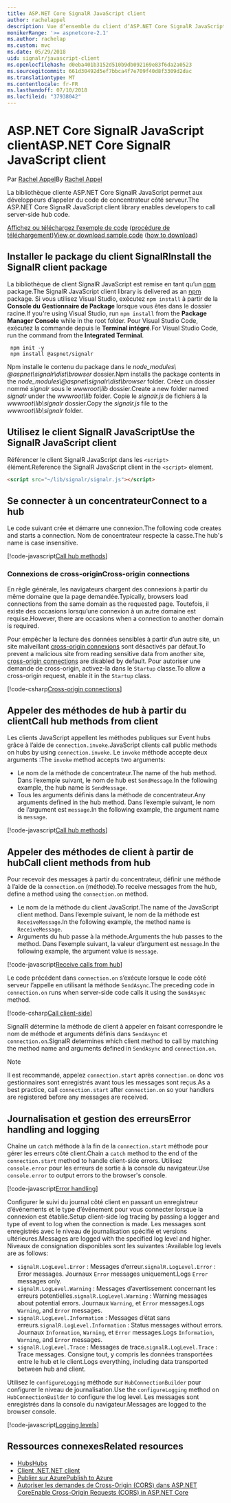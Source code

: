```yaml
---
title: ASP.NET Core SignalR JavaScript client
author: rachelappel
description: Vue d’ensemble du client d’ASP.NET Core SignalR JavaScript.
monikerRange: '>= aspnetcore-2.1'
ms.author: rachelap
ms.custom: mvc
ms.date: 05/29/2018
uid: signalr/javascript-client
ms.openlocfilehash: d0eba401b3152d510b9db092169e83f6da2a0523
ms.sourcegitcommit: 661d30492d5ef7bbca4f7e709f40d8f3309d2dac
ms.translationtype: MT
ms.contentlocale: fr-FR
ms.lasthandoff: 07/10/2018
ms.locfileid: "37938042"
---
```

# <a name="aspnet-core-signalr-javascript-client"></a><span data-ttu-id="a5761-103">ASP.NET Core SignalR JavaScript client</span><span class="sxs-lookup"><span data-stu-id="a5761-103">ASP.NET Core SignalR JavaScript client</span></span>

<span data-ttu-id="a5761-104">Par [Rachel Appel](http://twitter.com/rachelappel)</span><span class="sxs-lookup"><span data-stu-id="a5761-104">By [Rachel Appel](http://twitter.com/rachelappel)</span></span>

<span data-ttu-id="a5761-105">La bibliothèque cliente ASP.NET Core SignalR JavaScript permet aux développeurs d’appeler du code de concentrateur côté serveur.</span><span class="sxs-lookup"><span data-stu-id="a5761-105">The ASP.NET Core SignalR JavaScript client library enables developers to call server-side hub code.</span></span>

<span data-ttu-id="a5761-106">[Affichez ou téléchargez l’exemple de code](https://github.com/aspnet/Docs/tree/live/aspnetcore/signalr/javascript-client/sample) ([procédure de téléchargement](xref:tutorials/index#how-to-download-a-sample))</span><span class="sxs-lookup"><span data-stu-id="a5761-106">[View or download sample code](https://github.com/aspnet/Docs/tree/live/aspnetcore/signalr/javascript-client/sample) ([how to download](xref:tutorials/index#how-to-download-a-sample))</span></span>

## <a name="install-the-signalr-client-package"></a><span data-ttu-id="a5761-107">Installer le package du client SignalR</span><span class="sxs-lookup"><span data-stu-id="a5761-107">Install the SignalR client package</span></span>

<span data-ttu-id="a5761-108">La bibliothèque de client SignalR JavaScript est remise en tant qu’un [npm](https://www.npmjs.com/) package.</span><span class="sxs-lookup"><span data-stu-id="a5761-108">The SignalR JavaScript client library is delivered as an [npm](https://www.npmjs.com/) package.</span></span> <span data-ttu-id="a5761-109">Si vous utilisez Visual Studio, exécutez `npm install` à partir de la **Console du Gestionnaire de Package** lorsque vous êtes dans le dossier racine.</span><span class="sxs-lookup"><span data-stu-id="a5761-109">If you're using Visual Studio, run `npm install` from the **Package Manager Console** while in the root folder.</span></span> <span data-ttu-id="a5761-110">Pour Visual Studio Code, exécutez la commande depuis le **Terminal intégré**.</span><span class="sxs-lookup"><span data-stu-id="a5761-110">For Visual Studio Code, run the command from the **Integrated Terminal**.</span></span>

  ```console
   npm init -y
   npm install @aspnet/signalr
  ```

<span data-ttu-id="a5761-111">Npm installe le contenu du package dans le *node_modules\\ @aspnet\signalr\dist\browser*  dossier.</span><span class="sxs-lookup"><span data-stu-id="a5761-111">Npm installs the package contents in the *node_modules\\@aspnet\signalr\dist\browser* folder.</span></span> <span data-ttu-id="a5761-112">Créez un dossier nommé *signalr* sous le *wwwroot\\lib* dossier.</span><span class="sxs-lookup"><span data-stu-id="a5761-112">Create a new folder named *signalr* under the *wwwroot\\lib* folder.</span></span> <span data-ttu-id="a5761-113">Copie le *signalr.js* de fichiers à la *wwwroot\lib\signalr* dossier.</span><span class="sxs-lookup"><span data-stu-id="a5761-113">Copy the *signalr.js* file to the *wwwroot\lib\signalr* folder.</span></span>

## <a name="use-the-signalr-javascript-client"></a><span data-ttu-id="a5761-114">Utilisez le client SignalR JavaScript</span><span class="sxs-lookup"><span data-stu-id="a5761-114">Use the SignalR JavaScript client</span></span>

<span data-ttu-id="a5761-115">Référencer le client SignalR JavaScript dans les `<script>` élément.</span><span class="sxs-lookup"><span data-stu-id="a5761-115">Reference the SignalR JavaScript client in the `<script>` element.</span></span>

```html
<script src="~/lib/signalr/signalr.js"></script>
```

## <a name="connect-to-a-hub"></a><span data-ttu-id="a5761-116">Se connecter à un concentrateur</span><span class="sxs-lookup"><span data-stu-id="a5761-116">Connect to a hub</span></span>

<span data-ttu-id="a5761-117">Le code suivant crée et démarre une connexion.</span><span class="sxs-lookup"><span data-stu-id="a5761-117">The following code creates and starts a connection.</span></span> <span data-ttu-id="a5761-118">Nom de concentrateur respecte la casse.</span><span class="sxs-lookup"><span data-stu-id="a5761-118">The hub's name is case insensitive.</span></span>

[!code-javascript[Call hub methods](javascript-client/sample/wwwroot/js/chat.js?range=9-12,28)]

### <a name="cross-origin-connections"></a><span data-ttu-id="a5761-119">Connexions de cross-origin</span><span class="sxs-lookup"><span data-stu-id="a5761-119">Cross-origin connections</span></span>

<span data-ttu-id="a5761-120">En règle générale, les navigateurs chargent des connexions à partir du même domaine que la page demandée.</span><span class="sxs-lookup"><span data-stu-id="a5761-120">Typically, browsers load connections from the same domain as the requested page.</span></span> <span data-ttu-id="a5761-121">Toutefois, il existe des occasions lorsqu’une connexion à un autre domaine est requise.</span><span class="sxs-lookup"><span data-stu-id="a5761-121">However, there are occasions when a connection to another domain is required.</span></span>

<span data-ttu-id="a5761-122">Pour empêcher la lecture des données sensibles à partir d’un autre site, un site malveillant [cross-origin connexions](xref:security/cors) sont désactivés par défaut.</span><span class="sxs-lookup"><span data-stu-id="a5761-122">To prevent a malicious site from reading sensitive data from another site, [cross-origin connections](xref:security/cors) are disabled by default.</span></span> <span data-ttu-id="a5761-123">Pour autoriser une demande de cross-origin, activez-la dans le `Startup` classe.</span><span class="sxs-lookup"><span data-stu-id="a5761-123">To allow a cross-origin request, enable it in the `Startup` class.</span></span>

[!code-csharp[Cross-origin connections](javascript-client/sample/Startup.cs?highlight=29-35,56)]

## <a name="call-hub-methods-from-client"></a><span data-ttu-id="a5761-124">Appeler des méthodes de hub à partir du client</span><span class="sxs-lookup"><span data-stu-id="a5761-124">Call hub methods from client</span></span>

<span data-ttu-id="a5761-125">Les clients JavaScript appellent les méthodes publiques sur Event hubs grâce à l’aide de `connection.invoke`.</span><span class="sxs-lookup"><span data-stu-id="a5761-125">JavaScript clients call public methods on hubs by using `connection.invoke`.</span></span> <span data-ttu-id="a5761-126">Le `invoke` méthode accepte deux arguments :</span><span class="sxs-lookup"><span data-stu-id="a5761-126">The `invoke` method accepts two arguments:</span></span>

* <span data-ttu-id="a5761-127">Le nom de la méthode de concentrateur.</span><span class="sxs-lookup"><span data-stu-id="a5761-127">The name of the hub method.</span></span> <span data-ttu-id="a5761-128">Dans l’exemple suivant, le nom de hub est `SendMessage`.</span><span class="sxs-lookup"><span data-stu-id="a5761-128">In the following example, the hub name is `SendMessage`.</span></span>
* <span data-ttu-id="a5761-129">Tous les arguments définis dans la méthode de concentrateur.</span><span class="sxs-lookup"><span data-stu-id="a5761-129">Any arguments defined in the hub method.</span></span> <span data-ttu-id="a5761-130">Dans l’exemple suivant, le nom de l’argument est `message`.</span><span class="sxs-lookup"><span data-stu-id="a5761-130">In the following example, the argument name is `message`.</span></span>

[!code-javascript[Call hub methods](javascript-client/sample/wwwroot/js/chat.js?range=24)]

## <a name="call-client-methods-from-hub"></a><span data-ttu-id="a5761-131">Appeler des méthodes de client à partir de hub</span><span class="sxs-lookup"><span data-stu-id="a5761-131">Call client methods from hub</span></span>

<span data-ttu-id="a5761-132">Pour recevoir des messages à partir du concentrateur, définir une méthode à l’aide de la `connection.on` (méthode).</span><span class="sxs-lookup"><span data-stu-id="a5761-132">To receive messages from the hub, define a method using the `connection.on` method.</span></span>

* <span data-ttu-id="a5761-133">Le nom de la méthode du client JavaScript.</span><span class="sxs-lookup"><span data-stu-id="a5761-133">The name of the JavaScript client method.</span></span> <span data-ttu-id="a5761-134">Dans l’exemple suivant, le nom de la méthode est `ReceiveMessage`.</span><span class="sxs-lookup"><span data-stu-id="a5761-134">In the following example, the method name is `ReceiveMessage`.</span></span>
* <span data-ttu-id="a5761-135">Arguments du hub passe à la méthode.</span><span class="sxs-lookup"><span data-stu-id="a5761-135">Arguments the hub passes to the method.</span></span> <span data-ttu-id="a5761-136">Dans l’exemple suivant, la valeur d’argument est `message`.</span><span class="sxs-lookup"><span data-stu-id="a5761-136">In the following example, the argument value is `message`.</span></span>

[!code-javascript[Receive calls from hub](javascript-client/sample/wwwroot/js/chat.js?range=14-19)]

<span data-ttu-id="a5761-137">Le code précédent dans `connection.on` s’exécute lorsque le code côté serveur l’appelle en utilisant la méthode `SendAsync`.</span><span class="sxs-lookup"><span data-stu-id="a5761-137">The preceding code in `connection.on` runs when server-side code calls it using the `SendAsync` method.</span></span>

[!code-csharp[Call client-side](javascript-client/sample/hubs/chathub.cs?range=8-11)]

<span data-ttu-id="a5761-138">SignalR détermine la méthode de client à appeler en faisant correspondre le nom de méthode et arguments définis dans `SendAsync` et `connection.on`.</span><span class="sxs-lookup"><span data-stu-id="a5761-138">SignalR determines which client method to call by matching the method name and arguments defined in `SendAsync` and `connection.on`.</span></span>

> [!NOTE]
> <span data-ttu-id="a5761-139">Il est recommandé, appelez `connection.start` après `connection.on` donc vos gestionnaires sont enregistrés avant tous les messages sont reçus.</span><span class="sxs-lookup"><span data-stu-id="a5761-139">As a best practice, call `connection.start` after `connection.on` so your handlers are registered before any messages are received.</span></span>

## <a name="error-handling-and-logging"></a><span data-ttu-id="a5761-140">Journalisation et gestion des erreurs</span><span class="sxs-lookup"><span data-stu-id="a5761-140">Error handling and logging</span></span>

<span data-ttu-id="a5761-141">Chaîne un `catch` méthode à la fin de la `connection.start` méthode pour gérer les erreurs côté client.</span><span class="sxs-lookup"><span data-stu-id="a5761-141">Chain a `catch` method to the end of the `connection.start` method to handle client-side errors.</span></span> <span data-ttu-id="a5761-142">Utilisez `console.error` pour les erreurs de sortie à la console du navigateur.</span><span class="sxs-lookup"><span data-stu-id="a5761-142">Use `console.error` to output errors to the browser's console.</span></span>

[!code-javascript[Error handling](javascript-client/sample/wwwroot/js/chat.js?range=28)]

<span data-ttu-id="a5761-143">Configurer le suivi du journal côté client en passant un enregistreur d’événements et le type d’événement pour vous connecter lorsque la connexion est établie.</span><span class="sxs-lookup"><span data-stu-id="a5761-143">Setup client-side log tracing by passing a logger and type of event to log when the connection is made.</span></span> <span data-ttu-id="a5761-144">Les messages sont enregistrés avec le niveau de journalisation spécifié et versions ultérieures.</span><span class="sxs-lookup"><span data-stu-id="a5761-144">Messages are logged with the specified log level and higher.</span></span> <span data-ttu-id="a5761-145">Niveaux de consignation disponibles sont les suivantes :</span><span class="sxs-lookup"><span data-stu-id="a5761-145">Available log levels are as follows:</span></span>

* <span data-ttu-id="a5761-146">`signalR.LogLevel.Error` : Messages d’erreur.</span><span class="sxs-lookup"><span data-stu-id="a5761-146">`signalR.LogLevel.Error` : Error messages.</span></span> <span data-ttu-id="a5761-147">Journaux `Error` messages uniquement.</span><span class="sxs-lookup"><span data-stu-id="a5761-147">Logs `Error` messages only.</span></span>
* <span data-ttu-id="a5761-148">`signalR.LogLevel.Warning` : Messages d’avertissement concernant les erreurs potentielles.</span><span class="sxs-lookup"><span data-stu-id="a5761-148">`signalR.LogLevel.Warning` : Warning messages about potential errors.</span></span> <span data-ttu-id="a5761-149">Journaux `Warning`, et `Error` messages.</span><span class="sxs-lookup"><span data-stu-id="a5761-149">Logs `Warning`, and `Error` messages.</span></span>
* <span data-ttu-id="a5761-150">`signalR.LogLevel.Information` : Messages d’état sans erreurs.</span><span class="sxs-lookup"><span data-stu-id="a5761-150">`signalR.LogLevel.Information` : Status messages without errors.</span></span> <span data-ttu-id="a5761-151">Journaux `Information`, `Warning`, et `Error` messages.</span><span class="sxs-lookup"><span data-stu-id="a5761-151">Logs `Information`, `Warning`, and `Error` messages.</span></span>
* <span data-ttu-id="a5761-152">`signalR.LogLevel.Trace` : Messages de trace.</span><span class="sxs-lookup"><span data-stu-id="a5761-152">`signalR.LogLevel.Trace` : Trace messages.</span></span> <span data-ttu-id="a5761-153">Consigne tout, y compris les données transportées entre le hub et le client.</span><span class="sxs-lookup"><span data-stu-id="a5761-153">Logs everything, including data transported between hub and client.</span></span>

<span data-ttu-id="a5761-154">Utilisez le `configureLogging` méthode sur `HubConnectionBuilder` pour configurer le niveau de journalisation.</span><span class="sxs-lookup"><span data-stu-id="a5761-154">Use the `configureLogging` method on `HubConnectionBuilder` to configure the log level.</span></span> <span data-ttu-id="a5761-155">Les messages sont enregistrés dans la console du navigateur.</span><span class="sxs-lookup"><span data-stu-id="a5761-155">Messages are logged to the browser console.</span></span>

[!code-javascript[Logging levels](javascript-client/sample/wwwroot/js/chat.js?range=9-12)]

## <a name="related-resources"></a><span data-ttu-id="a5761-156">Ressources connexes</span><span class="sxs-lookup"><span data-stu-id="a5761-156">Related resources</span></span>

* [<span data-ttu-id="a5761-157">Hubs</span><span class="sxs-lookup"><span data-stu-id="a5761-157">Hubs</span></span>](xref:signalr/hubs)
* [<span data-ttu-id="a5761-158">Client .NET</span><span class="sxs-lookup"><span data-stu-id="a5761-158">.NET client</span></span>](xref:signalr/dotnet-client)
* [<span data-ttu-id="a5761-159">Publier sur Azure</span><span class="sxs-lookup"><span data-stu-id="a5761-159">Publish to Azure</span></span>](xref:signalr/publish-to-azure-web-app)
* [<span data-ttu-id="a5761-160">Autoriser les demandes de Cross-Origin (CORS) dans ASP.NET Core</span><span class="sxs-lookup"><span data-stu-id="a5761-160">Enable Cross-Origin Requests (CORS) in ASP.NET Core</span></span>](xref:security/cors)
